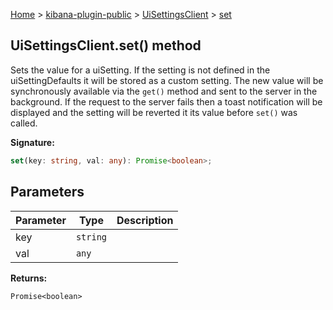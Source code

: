 [Home](./index) &gt; [kibana-plugin-public](./kibana-plugin-public.md) &gt; [UiSettingsClient](./kibana-plugin-public.uisettingsclient.md) &gt; [set](./kibana-plugin-public.uisettingsclient.set.md)

## UiSettingsClient.set() method

Sets the value for a uiSetting. If the setting is not defined in the uiSettingDefaults it will be stored as a custom setting. The new value will be synchronously available via the `get()` method and sent to the server in the background. If the request to the server fails then a toast notification will be displayed and the setting will be reverted it its value before `set()` was called.

<b>Signature:</b>

```typescript
set(key: string, val: any): Promise<boolean>;
```

## Parameters

|  Parameter | Type | Description |
|  --- | --- | --- |
|  key | <code>string</code> |  |
|  val | <code>any</code> |  |

<b>Returns:</b>

`Promise<boolean>`

